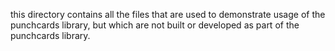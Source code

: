 this directory contains all the files that are used to demonstrate usage of the punchcards library, but which are not built or developed as part of the punchcards library.

